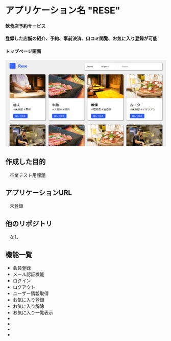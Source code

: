 # アプリケーション名 "RESE" 
#### 飲食店予約サービス
#### 登録した店舗の紹介、予約、事前決済、口コミ閲覧、お気に入り登録が可能
#### トップページ画面
![RESE](./RESE.jpg)

## 作成した目的
　卒業テスト用課題

## アプリケーションURL
　未登録
 
## 他のリポジトリ
　なし
 
## 機能一覧
 - 会員登録
 - メール認証機能
 - ログイン
 - ログアウト
 - ユーザー情報取得
 - お気に入り登録
 - お気に入り解除
 - お気に入り一覧表示
 -
 -
 -
 -
 
 
